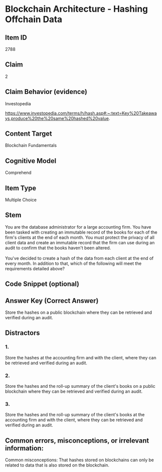# Blockchain Architecture - Hashing Offchain Data

## Item ID
2788

## Claim
2

## Claim Behavior (evidence)
Investopedia

https://www.investopedia.com/terms/h/hash.asp#:~:text=Key%20Takeaways,produce%20the%20same%20hashed%20value.

## Content Target
Blockchain Fundamentals

## Cognitive Model
Comprehend

## Item Type
Multiple Choice

## Stem
You are the database administrator for a large accounting firm. You have been tasked with creating an immutable record of the books for each of the firm's clients at the end of each month. You must protect the privacy of all client data and create an immutable record that the firm can use during an audit to confirm that the books haven't been altered.
<br><br>
You've decided to create a hash of the data from each client at the end of every month. In addition to that, which of the following will meet the requirements detailed above?

## Code Snippet (optional)

## Answer Key (Correct Answer)
Store the hashes on a public blockchain where they can be retrieved and verified during an audit.

## Distractors
### 1.
Store the hashes at the accounting firm and with the client, where they can be retrieved and verified during an audit.

### 2.
Store the hashes and the roll-up summary of the client's books on a public blockchain where they can be retrieved and verified during an audit.

### 3.
Store the hashes and the roll-up summary of the client's books at the accounting firm and with the client, where they can be retrieved and verified during an audit.

## Common errors, misconceptions, or irrelevant information:
Common misconceptions: That hashes stored on blockchains can only be related to data that is also stored on the blockchain.
